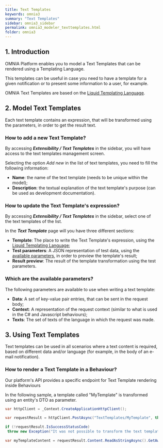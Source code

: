 ```yaml
---
title: Text Templates
keywords: omnia3
summary: "Text Templates"
sidebar: omnia3_sidebar
permalink: omnia3_modeler_texttemplates.html
folder: omnia3
---
```


## 1. Introduction

OMNIA Platform enables you to model a Text Templates that can be rendered using a Templating Language.

This templates can be useful in case you need to have a template for a given notification or to present some information to a user, for example.

OMNIA Text Templates are based on the [Liquid Templating Language](https://shopify.github.io/liquid/).


## 2. Model Text Templates
Each text template contains an expression, that will be transformed using the parameters, in order to get the result text.

### How to add a new Text Template?
By accessing **_Extensibility / Text Templates_** in the sidebar, you will have access to the text templates management screen.

Selecting the option _Add new_ in the list of text templates, you need to fill the following information:
* **Name**: the name of the text template (needs to be unique within the model);
* **Description**: the textual explanation of the text template's purpose (can be used as development documentation).

### How to update the Text Template's expression?
By accessing **_Extensibility / Text Templates_** in the sidebar, select one of the text templates of the list.

In the **_Text Template_** page will you have three different sections:
* **Template**: The place to write the Text Template's expression, using the [Liquid Templating Language](https://shopify.github.io/liquid/);
* **Test parameters**: A JSON representation of test data, using the [available parameters](#which-are-the-available-parameters), in order to preview the template's result;
* **Result preview**: The result of the template transformation using the test parameters.

### Which are the available parameters?
The following parameters are available to use when writing a text template:
* **Data**: A set of key-value pair entries, that can be sent in the request body;
* **Context**: A representation of the request context (similar to what is used in the C# and Javascript behaviours);
* **Texts**: The set of texts of the language in which the request was made.

## 3. Using Text Templates
Text templates can be used in all scenarios where a text content is required, based on different data and/or language (for example, in the body of an e-mail notification). 

### How to render a Text Template in a Behaviour?
Our platform's API provides a specific endpoint for Text Template rendering inside Behaviours

In the following sample, a template called "MyTemplate" is transformed using an entity's DTO as parameter.

```c# 
var httpClient = _Context.CreateApplicationHttpClient();
 
var requestResult = httpClient.PostAsync("TextTemplates/MyTemplate", this.ToDto()).GetAwaiter().GetResult();
 
if (!requestResult.IsSuccessStatusCode)
 throw new Exception("It was not possible to transform the text template.");
 
var myTemplateContent = requestResult.Content.ReadAsStringAsync().GetAwaiter().GetResult();

```
